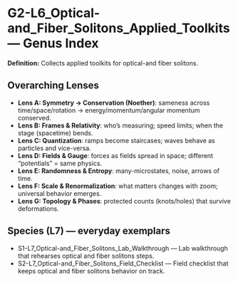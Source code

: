 # G2-L6_Optical-and_Fiber_Solitons_Applied_Toolkits — Genus Index
**Definition:** Collects applied toolkits for optical-and fiber solitons.

## Overarching Lenses

- **Lens A: Symmetry -> Conservation (Noether)**: sameness across time/space/rotation → energy/momentum/angular momentum conserved.
- **Lens B: Frames & Relativity**: who’s measuring; speed limits; when the stage (spacetime) bends.
- **Lens C: Quantization**: ramps become staircases; waves behave as particles and vice-versa.
- **Lens D: Fields & Gauge**: forces as fields spread in space; different “potentials” = same physics.
- **Lens E: Randomness & Entropy**: many-microstates, noise, arrows of time.
- **Lens F: Scale & Renormalization**: what matters changes with zoom; universal behavior emerges.
- **Lens G: Topology & Phases**: protected counts (knots/holes) that survive deformations.

## Species (L7) — everyday exemplars

- S1-L7_Optical-and_Fiber_Solitons_Lab_Walkthrough — Lab walkthrough that rehearses optical and fiber solitons steps.
- S2-L7_Optical-and_Fiber_Solitons_Field_Checklist — Field checklist that keeps optical and fiber solitons behavior on track.
